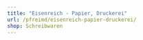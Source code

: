 ```yaml
---
title: "Eisenreich - Papier, Druckerei"
url: /pfreimd/eisenreich-papier-druckerei/
shop: Schreibwaren
---
```

